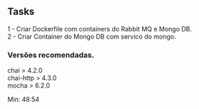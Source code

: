 ## Tasks

1 - Criar Dockerfile com containers do Rabbit MQ e Mongo DB. <br>
2 - Criar Container do Mongo DB com servico do mongo.


### Versões recomendadas.
chai > 4.2.0 <br>
chai-http > 4.3.0 <br>
mocha > 6.2.0 <br>

Min: 48:54
